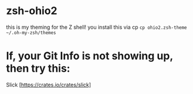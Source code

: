 # zsh-ohio2
this is my theming for the Z shell!
you install this via cp
`cp ohio2.zsh-theme ~/.oh-my-zsh/themes`
# If, your Git Info is not showing up, then try this:
Slick [https://crates.io/crates/slick]
